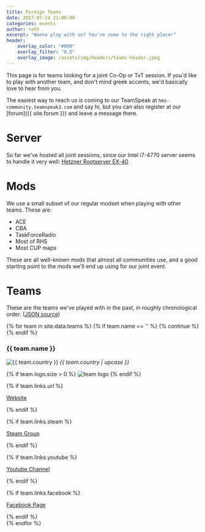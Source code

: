 ```yaml
---
title: Foreign Teams
date: 2017-07-24 21:00:00
categories: events
author: rath
excerpt: "Wanna play with us? You've come to the right place!"
header:
    overlay_color: "#000"
    overlay_filter: "0.5"
    overlay_image: /assets/img/headers/teams-header.jpeg
---
```


This page is for teams looking for a joint Co-Op or TvT session. If you'd like
to play with another team, and don't mind greek accents, we'd basically love to hear
from you.

The easiest way to reach us is coming to our TeamSpeak at `hms-community.teamspeak3.com`
and say hi, but you can also register at our [forum]({{ site.forum }}) and leave a message there.

# Server

So far we've hosted all joint sessions, since our Intel i7-4770 server seems to
handle it very well: [Hetzner Rootserver EX-40][server-specs]

# Mods

We use a small subset of our regular modset when playing with other teams.
These are:

* ACE
* CBA
* TaskForceRadio
* Most of RHS
* Most CUP maps

These are all well-known mods that almost all communities use, and a good
starting point to the mods we'll end up using for our joint event.

# Teams

These are the teams we've played with in the past, in roughly chronological order.
([JSON source][teams-json])

[server-specs]: https://www.hetzner.com/dedicated-rootserver/ex40?country=gb
[teams-json]: https://github.com/HellenicMilsim/Pages/blob/master/_data/teams.json


{% for team in site.data.teams %}
	{% if team.name == '' %}
		{% continue %}
	{% endif %}
<div class="team">
<h3>{{ team.name }}</h3>
<img src="{{ site.baseurl }}/assets/img/flags/small/{{ team.country }}.png" alt="{{ team.country }}"> <i>{{ team.country  | upcase }}</i>


{% if team.logo.size > 0 %}
<img src="{{ team.logo }}" alt="team logo" class="align-right">
{% endif %}


{% if team.links.url %}
<p>
<i class="fa fa-globe" aria-hidden="true"></i> <a href="{{ team.links.url }}">Website</a>
</p>
{% endif %}


{% if team.links.steam %}
<p>
<i class="fa fa-steam-square" aria-hidden="true"></i> <a href="{{ team.links.steam }}">Steam Group</a>
</p>
{% endif %}


{% if team.links.youtube %}
<p>
<i class="fa fa-youtube" aria-hidden="true"></i> <a href="{{ team.links.youtube }}">Youtube Channel</a>
</p>
{% endif %}


{% if team.links.facebook %}
<p>
<i class="fa fa-facebook" aria-hidden="true"></i> <a href="{{ team.links.facebook }}">Facebook Page</a>
</p>
{% endif %}


</div>
<div style="clear:both"></div>
{% endfor %}
